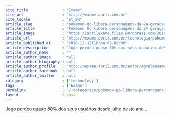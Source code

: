 ```yaml
---
site_title               : "Exame"
site_url                 : "http://exame.abril.com.br"
site_locale              : "pt_BR"
article_slug             : "pokemon-go-libera-personagens-da-2a-geracao-para-recuperar-folego"
article_title            : "Pokémon Go libera personagens da 2ª geração para recuperar fôlego"
article_image            : "https://abrilexame.files.wordpress.com/2016/12/pokemon-go-segunda-geracao.jpg?quality=70&strip=all&w=680"
article_url              : "http://exame.abril.com.br/tecnologia/pokemon-go-libera-personagens-da-2a-geracao-para-recuperar-folego/"
article_published_at     : "2016-12-12T16:44:09-02:00"
article_description      : "Jogo perdeu quase 80% dos seus usuários desde julho deste ano..."
article_author_name      : ""
article_author_image     : null
article_author_biography : null
article_author_profile   : "http://exame.abril.com.br/autor/agrelaexame/"
article_author_facebook  : null
article_author_twitter   : null
category                 : ['technology']
tags                     : ['Exame']
permalink                : "/:categories/pokemon-go-libera-personagens-da-2a-geracao-para-recuperar-folego/"
layout                   : post
---
```


Jogo perdeu quase 80% dos seus usuários desde julho deste ano...
